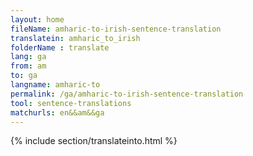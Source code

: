 ```yaml
---
layout: home
fileName: amharic-to-irish-sentence-translation
translatein: amharic_to_irish
folderName : translate
lang: ga
from: am
to: ga
langname: amharic-to
permalink: /ga/amharic-to-irish-sentence-translation
tool: sentence-translations
matchurls: en&&am&&ga
---
```

{% include section/translateinto.html %}
